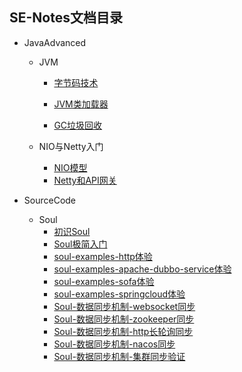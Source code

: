 ## SE-Notes文档目录

- JavaAdvanced

    - JVM

        - [字节码技术](https://github.com/itmiwang/SE-Notes/blob/main/JavaAdvanced/JVM/%E5%AD%97%E8%8A%82%E7%A0%81%E6%8A%80%E6%9C%AF.md)

        - [JVM类加载器](https://github.com/itmiwang/SE-Notes/blob/main/JavaAdvanced/JVM/JVM%E7%B1%BB%E5%8A%A0%E8%BD%BD%E5%99%A8.md)

        - [GC垃圾回收](https://github.com/itmiwang/SE-Notes/blob/main/JavaAdvanced/JVM/GC%E5%9E%83%E5%9C%BE%E5%9B%9E%E6%94%B6.md)

    - NIO与Netty入门
        - [NIO模型](https://github.com/itmiwang/SE-Notes/blob/main/JavaAdvanced/NIO%E4%B8%8ENetty%E5%85%A5%E9%97%A8/01.NIO%E6%A8%A1%E5%9E%8B.md)
        - [Netty和API网关](https://github.com/itmiwang/SE-Notes/blob/main/JavaAdvanced/NIO%E4%B8%8ENetty%E5%85%A5%E9%97%A8/02.Netty%E5%92%8CAPI%E7%BD%91%E5%85%B3.md)

    

- SourceCode
    
    - Soul
        - [初识Soul](https://github.com/itmiwang/SE-Notes/blob/main/SourceCode/Soul/01.%E5%88%9D%E8%AF%86Soul.md)
        - [Soul极简入门](https://github.com/itmiwang/SE-Notes/blob/main/SourceCode/Soul/02.Soul%E6%9E%81%E7%AE%80%E5%85%A5%E9%97%A8.md)
        - [soul-examples-http体验](https://github.com/itmiwang/SE-Notes/blob/main/SourceCode/Soul/03.soul-examples-http%E4%BD%93%E9%AA%8C.md)
        - [soul-examples-apache-dubbo-service体验](https://github.com/itmiwang/SE-Notes/blob/main/SourceCode/Soul/04.soul-examples-apache-dubbo-service%E4%BD%93%E9%AA%8C.md)
        - [soul-examples-sofa体验](https://github.com/itmiwang/SE-Notes/blob/main/SourceCode/Soul/05.soul-examples-sofa%E4%BD%93%E9%AA%8C.md)
        - [soul-examples-springcloud体验](https://github.com/itmiwang/SE-Notes/blob/main/SourceCode/Soul/06.soul-examples-springcloud%E4%BD%93%E9%AA%8C.md)
        - [Soul-数据同步机制-websocket同步](https://github.com/itmiwang/SE-Notes/blob/main/SourceCode/Soul/07.Soul-%E6%95%B0%E6%8D%AE%E5%90%8C%E6%AD%A5%E6%9C%BA%E5%88%B6-websocket%E5%90%8C%E6%AD%A5.md)
        - [Soul-数据同步机制-zookeeper同步](https://github.com/itmiwang/SE-Notes/blob/main/SourceCode/Soul/08.Soul-%E6%95%B0%E6%8D%AE%E5%90%8C%E6%AD%A5%E6%9C%BA%E5%88%B6-zookeeper%E5%90%8C%E6%AD%A5.md)
        - [Soul-数据同步机制-http长轮询同步](https://github.com/itmiwang/SE-Notes/blob/main/SourceCode/Soul/09.Soul-%E6%95%B0%E6%8D%AE%E5%90%8C%E6%AD%A5%E6%9C%BA%E5%88%B6-http%E9%95%BF%E8%BD%AE%E8%AF%A2%E5%90%8C%E6%AD%A5.md)
        - [Soul-数据同步机制-nacos同步](https://github.com/itmiwang/SE-Notes/blob/main/SourceCode/Soul/10.Soul-%E6%95%B0%E6%8D%AE%E5%90%8C%E6%AD%A5%E6%9C%BA%E5%88%B6-nacos%E5%90%8C%E6%AD%A5.md)
        - [Soul-数据同步机制-集群同步验证](https://github.com/itmiwang/SE-Notes/blob/main/SourceCode/Soul/11.Soul-%E6%95%B0%E6%8D%AE%E5%90%8C%E6%AD%A5%E6%9C%BA%E5%88%B6-%E9%9B%86%E7%BE%A4%E5%90%8C%E6%AD%A5%E9%AA%8C%E8%AF%81.md)

